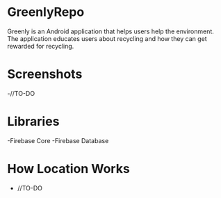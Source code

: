 # GreenlyRepo
Greenly is an Android application that helps users help the environment. The application educates users about recycling and how they can get rewarded for recycling.

# Screenshots
-//TO-DO

# Libraries
-Firebase Core
-Firebase Database

# How Location Works
- //TO-DO

